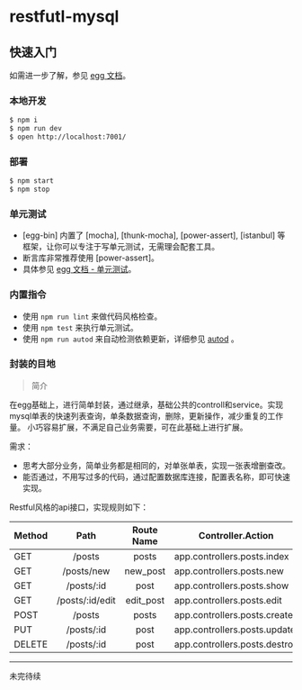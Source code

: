 # restfutl-mysql



## 快速入门

<!-- 在此次添加使用文档 -->

如需进一步了解，参见 [egg 文档][egg]。

### 本地开发

```bash
$ npm i
$ npm run dev
$ open http://localhost:7001/
```

### 部署

```bash
$ npm start
$ npm stop
```

### 单元测试

- [egg-bin] 内置了 [mocha], [thunk-mocha], [power-assert], [istanbul] 等框架，让你可以专注于写单元测试，无需理会配套工具。
- 断言库非常推荐使用 [power-assert]。
- 具体参见 [egg 文档 - 单元测试](https://eggjs.org/zh-cn/core/unittest)。

### 内置指令

- 使用 `npm run lint` 来做代码风格检查。
- 使用 `npm test` 来执行单元测试。
- 使用 `npm run autod` 来自动检测依赖更新，详细参见 [autod](https://www.npmjs.com/package/autod) 。


[egg]: https://eggjs.org

### 封装的目地

>简介

在egg基础上，进行简单封装，通过继承，基础公共的controll和service。实现mysql单表的快速列表查询，单条数据查询，删除，更新操作，减少重复的工作量。
小巧容易扩展，不满足自己业务需要，可在此基础上进行扩展。

需求： 

* 思考大部分业务，简单业务都是相同的，对单张单表，实现一张表增删查改。
* 能否通过，不用写过多的代码，通过配置数据库连接，配置表名称，即可快速实现。

Restful风格的api接口，实现规则如下：

Method|Path|Route Name|Controller.Action
--|:--:|:--:|--
GET|/posts|posts|app.controllers.posts.index
GET|/posts/new|new_post|app.controllers.posts.new
GET|/posts/:id|post|app.controllers.posts.show
GET|/posts/:id/edit|edit_post|app.controllers.posts.edit
POST|/posts|posts|app.controllers.posts.create
PUT|/posts/:id|post|app.controllers.posts.update
DELETE|/posts/:id|post|app.controllers.posts.destroy


----

未完待续

